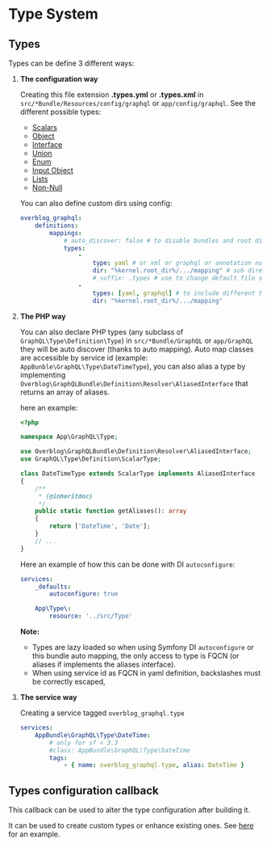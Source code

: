 Type System
============

Types
-----

Types can be define 3 different ways:

1. **The configuration way**

    Creating this file extension **.types.yml** or **.types.xml**
    in `src/*Bundle/Resources/config/graphql` or `app/config/graphql`.
    See the different possible types:
    * [Scalars](scalars.md)
    * [Object](object.md)
    * [Interface](interface.md)
    * [Union](union.md)
    * [Enum](enum.md)
    * [Input Object](input-object.md)
    * [Lists](lists.md)
    * [Non-Null](non-null.md)

    You can also define custom dirs using config:
    ```yaml
    overblog_graphql:
        definitions:
            mappings:
                # auto_discover: false # to disable bundles and root dir auto discover
                types:
                    -
                        type: yaml # or xml or graphql or annotation null
                        dir: "%kernel.root_dir%/.../mapping" # sub directories are also searched
                        # suffix: .types # use to change default file suffix
                    -
                        types: [yaml, graphql] # to include different types from the same dir
                        dir: "%kernel.root_dir%/.../mapping"
    ```

2. **The PHP way**

    You can also declare PHP types (any subclass of `GraphQL\Type\Definition\Type`) 
    in `src/*Bundle/GraphQL` or `app/GraphQL`
    they will be auto discover (thanks to auto mapping). Auto map classes are accessible by service id
    (example: `AppBunble\GraphQL\Type\DateTimeType`), you can also alias a type by
    implementing `Overblog\GraphQLBundle\Definition\Resolver\AliasedInterface`
    that returns an array of aliases.

    here an example:

    ```php
    <?php

    namespace App\GraphQL\Type;

    use Overblog\GraphQLBundle\Definition\Resolver\AliasedInterface;
    use GraphQL\Type\Definition\ScalarType;

    class DateTimeType extends ScalarType implements AliasedInterface
    {
        /**
         * {@inheritdoc}
         */
        public static function getAliases(): array
        {
            return ['DateTime', 'Date'];
        }
        // ...
    }
    ```

    Here an example of how this can be done with DI `autoconfigure`:

    ```yaml
    services:
        _defaults:
            autoconfigure: true

        App\Type\:
            resource: '../src/Type'
    ```

    **Note:**
    * Types are lazy loaded so when using Symfony DI `autoconfigure` or this bundle auto mapping, the
    only access to type is FQCN (or aliases if implements the aliases interface).
    * When using service id as FQCN in yaml definition, backslashes must be correctly escaped,

3. **The service way**

    Creating a service tagged `overblog_graphql.type`
    ```yaml
    services:
        AppBundle\GraphQL\Type\DateTime:
            # only for sf < 3.3
            #class: AppBundle\GraphQL\Type\DateTime
            tags:
                - { name: overblog_graphql.type, alias: DateTime }
    ```

Types configuration callback
----------------------------

This callback can be used to alter the type configuration after building it.

It can be used to create custom types or enhance existing ones. See [here](types-configuration-callback.md) for an example.
